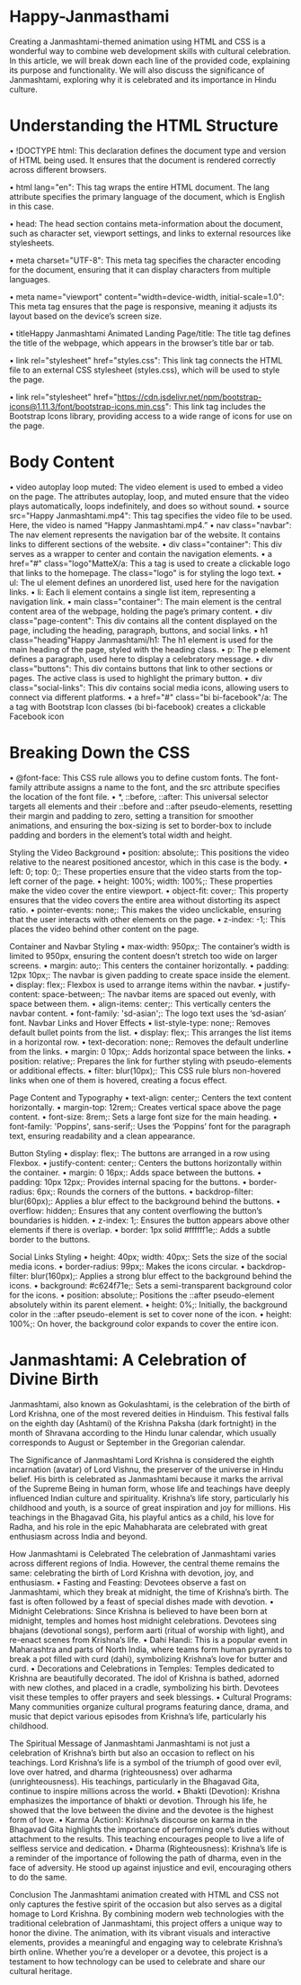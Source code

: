 # Happy-Janmasthami
Creating a Janmashtami-themed animation using HTML and CSS is a wonderful way to combine web development skills with cultural celebration. In this article, we will break down each line of the provided code, explaining its purpose and functionality. We will also discuss the significance of Janmashtami, exploring why it is celebrated and its importance in Hindu culture.

# Understanding the HTML Structure
•	!DOCTYPE html: This declaration defines the document type and version of HTML being used. It ensures that the document is rendered correctly across different browsers.

•	html lang="en": This tag wraps the entire HTML document. The lang attribute specifies the primary language of the document, which is English in this case.

•	head: The head section contains meta-information about the document, such as character set, viewport settings, and links to external resources like stylesheets.

•	meta charset="UTF-8": This meta tag specifies the character encoding for the document, ensuring that it can display characters from multiple languages.

•	meta name="viewport" content="width=device-width, initial-scale=1.0": This meta tag ensures that the page is responsive, meaning it adjusts its layout based on the device’s screen size.

•	titleHappy Janmashtami Animated Landing Page/title: The title tag defines the title of the webpage, which appears in the browser’s title bar or tab.

•	link rel="stylesheet" href="styles.css": This link tag connects the HTML file to an external CSS stylesheet (styles.css), which will be used to style the page.

•	link rel="stylesheet" href="https://cdn.jsdelivr.net/npm/bootstrap-icons@1.11.3/font/bootstrap-icons.min.css": This link tag includes the Bootstrap Icons library, providing access to a wide range of icons for use on the page.

# Body Content
•	video autoplay loop muted: The video element is used to embed a video on the page. The attributes autoplay, loop, and muted ensure that the video plays automatically, loops indefinitely, and does so without sound.
•	source src="Happy Janmashtami.mp4": This tag specifies the video file to be used. Here, the video is named “Happy Janmashtami.mp4.”
•	nav class="navbar": The nav element represents the navigation bar of the website. It contains links to different sections of the website.
•	div class="container": This div serves as a wrapper to center and contain the navigation elements.
•	a href="#" class="logo"MatteX/a: This a tag is used to create a clickable logo that links to the homepage. The class="logo" is for styling the logo text.
•	ul: The ul element defines an unordered list, used here for the navigation links.
•	li: Each li element contains a single list item, representing a navigation link.
•	main class="container": The main element is the central content area of the webpage, holding the page’s primary content.
•	div class="page-content": This div contains all the content displayed on the page, including the heading, paragraph, buttons, and social links.
•	h1 class="heading"Happy Janmashtami/h1: The h1 element is used for the main heading of the page, styled with the heading class.
•	p: The p element defines a paragraph, used here to display a celebratory message.
•	div class="buttons": This div contains buttons that link to other sections or pages. The active class is used to highlight the primary button.
•	div class="social-links": This div contains social media icons, allowing users to connect via different platforms.
•	a href="#" class="bi bi-facebook"/a: The a tag with Bootstrap Icon classes (bi bi-facebook) creates a clickable Facebook icon

# Breaking Down the CSS
•	@font-face: This CSS rule allows you to define custom fonts. The font-family attribute assigns a name to the font, and the src attribute specifies the location of the font file.
•	*, ::before, ::after: This universal selector targets all elements and their ::before and ::after pseudo-elements, resetting their margin and padding to zero, setting a transition for smoother animations, and ensuring the box-sizing is set to border-box to include padding and borders in the element’s total width and height.

Styling the Video Background
•	position: absolute;: This positions the video relative to the nearest positioned ancestor, which in this case is the body.
•	left: 0; top: 0;: These properties ensure that the video starts from the top-left corner of the page.
•	height: 100%; width: 100%;: These properties make the video cover the entire viewport.
•	object-fit: cover;: This property ensures that the video covers the entire area without distorting its aspect ratio.
•	pointer-events: none;: This makes the video unclickable, ensuring that the user interacts with other elements on the page.
•	z-index: -1;: This places the video behind other content on the page.

Container and Navbar Styling
•	max-width: 950px;: The container’s width is limited to 950px, ensuring the content doesn’t stretch too wide on larger screens.
•	margin: auto;: This centers the container horizontally.
•	padding: 12px 10px;: The navbar is given padding to create space inside the element.
•	display: flex;: Flexbox is used to arrange items within the navbar.
•	justify-content: space-between;: The navbar items are spaced out evenly, with space between them.
•	align-items: center;: This vertically centers the navbar content.
•	font-family: 'sd-asian';: The logo text uses the ‘sd-asian’ font.
Navbar Links and Hover Effects
•	list-style-type: none;: Removes default bullet points from the list.
•	display: flex;: This arranges the list items in a horizontal row.
•	text-decoration: none;: Removes the default underline from the links.
•	margin: 0 10px;: Adds horizontal space between the links.
•	position: relative;: Prepares the link for further styling with pseudo-elements or additional effects.
•	filter: blur(10px);: This CSS rule blurs non-hovered links when one of them is hovered, creating a focus effect.

Page Content and Typography
•	text-align: center;: Centers the text content horizontally.
•	margin-top: 12rem;: Creates vertical space above the page content.
•	font-size: 8rem;: Sets a large font size for the main heading.
•	font-family: 'Poppins', sans-serif;: Uses the ‘Poppins’ font for the paragraph text, ensuring readability and a clean appearance.

Button Styling
•	display: flex;: The buttons are arranged in a row using Flexbox.
•	justify-content: center;: Centers the buttons horizontally within the container.
•	margin: 0 16px;: Adds space between the buttons.
•	padding: 10px 12px;: Provides internal spacing for the buttons.
•	border-radius: 6px;: Rounds the corners of the buttons.
•	backdrop-filter: blur(60px);: Applies a blur effect to the background behind the buttons.
•	overflow: hidden;: Ensures that any content overflowing the button’s boundaries is hidden.
•	z-index: 1;: Ensures the button appears above other elements if there is overlap.
•	border: 1px solid #ffffff1e;: Adds a subtle border to the buttons.

Social Links Styling
•	height: 40px; width: 40px;: Sets the size of the social media icons.
•	border-radius: 99px;: Makes the icons circular.
•	backdrop-filter: blur(160px);: Applies a strong blur effect to the background behind the icons.
•	background: #c624f71e;: Sets a semi-transparent background color for the icons.
•	position: absolute;: Positions the ::after pseudo-element absolutely within its parent element.
•	height: 0%;: Initially, the background color in the ::after pseudo-element is set to cover none of the icon.
•	height: 100%;: On hover, the background color expands to cover the entire icon.

# Janmashtami: A Celebration of Divine Birth
Janmashtami, also known as Gokulashtami, is the celebration of the birth of Lord Krishna, one of the most revered deities in Hinduism. This festival falls on the eighth day (Ashtami) of the Krishna Paksha (dark fortnight) in the month of Shravana according to the Hindu lunar calendar, which usually corresponds to August or September in the Gregorian calendar.

The Significance of Janmashtami
Lord Krishna is considered the eighth incarnation (avatar) of Lord Vishnu, the preserver of the universe in Hindu belief. His birth is celebrated as Janmashtami because it marks the arrival of the Supreme Being in human form, whose life and teachings have deeply influenced Indian culture and spirituality.
Krishna’s life story, particularly his childhood and youth, is a source of great inspiration and joy for millions. His teachings in the Bhagavad Gita, his playful antics as a child, his love for Radha, and his role in the epic Mahabharata are celebrated with great enthusiasm across India and beyond.

How Janmashtami is Celebrated
The celebration of Janmashtami varies across different regions of India. However, the central theme remains the same: celebrating the birth of Lord Krishna with devotion, joy, and enthusiasm.
•	Fasting and Feasting: Devotees observe a fast on Janmashtami, which they break at midnight, the time of Krishna’s birth. The fast is often followed by a feast of special dishes made with devotion.
•	Midnight Celebrations: Since Krishna is believed to have been born at midnight, temples and homes host midnight celebrations. Devotees sing bhajans (devotional songs), perform aarti (ritual of worship with light), and re-enact scenes from Krishna’s life.
•	Dahi Handi: This is a popular event in Maharashtra and parts of North India, where teams form human pyramids to break a pot filled with curd (dahi), symbolizing Krishna’s love for butter and curd.
•	Decorations and Celebrations in Temples: Temples dedicated to Krishna are beautifully decorated. The idol of Krishna is bathed, adorned with new clothes, and placed in a cradle, symbolizing his birth. Devotees visit these temples to offer prayers and seek blessings.
•	Cultural Programs: Many communities organize cultural programs featuring dance, drama, and music that depict various episodes from Krishna’s life, particularly his childhood.

The Spiritual Message of Janmashtami
Janmashtami is not just a celebration of Krishna’s birth but also an occasion to reflect on his teachings. Lord Krishna’s life is a symbol of the triumph of good over evil, love over hatred, and dharma (righteousness) over adharma (unrighteousness). His teachings, particularly in the Bhagavad Gita, continue to inspire millions across the world.
•	Bhakti (Devotion): Krishna emphasizes the importance of bhakti or devotion. Through his life, he showed that the love between the divine and the devotee is the highest form of love.
•	Karma (Action): Krishna’s discourse on karma in the Bhagavad Gita highlights the importance of performing one’s duties without attachment to the results. This teaching encourages people to live a life of selfless service and dedication.
•	Dharma (Righteousness): Krishna’s life is a reminder of the importance of following the path of dharma, even in the face of adversity. He stood up against injustice and evil, encouraging others to do the same.

Conclusion
The Janmashtami animation created with HTML and CSS not only captures the festive spirit of the occasion but also serves as a digital homage to Lord Krishna. By combining modern web technologies with the traditional celebration of Janmashtami, this project offers a unique way to honor the divine. The animation, with its vibrant visuals and interactive elements, provides a meaningful and engaging way to celebrate Krishna’s birth online. Whether you’re a developer or a devotee, this project is a testament to how technology can be used to celebrate and share our cultural heritage.
